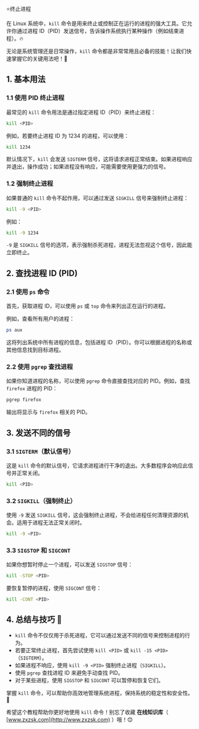 ⭐终止进程

在 Linux 系统中，`kill` 命令是用来终止或控制正在运行的进程的强大工具。它允许你通过进程 ID（PID）发送信号，告诉操作系统执行某种操作（例如结束进程）。🔥

无论是系统管理还是日常操作，`kill` 命令都是非常常用且必备的技能！让我们快速掌握它的关键用法吧！🚀

## 1. 基本用法

### 1.1 使用 PID 终止进程

最常见的 `kill` 命令用法是通过指定进程 ID（PID）来终止进程：

```bash
kill <PID>
```

例如，若要终止进程 ID 为 1234 的进程，可以使用：

```bash
kill 1234
```

默认情况下，`kill` 会发送 `SIGTERM` 信号，这将请求进程正常结束。如果进程响应并退出，操作成功；如果进程没有响应，可能需要使用更强力的信号。

### 1.2 强制终止进程

如果普通的 `kill` 命令不起作用，可以通过发送 `SIGKILL` 信号来强制终止进程：

```bash
kill -9 <PID>
```

例如：

```bash
kill -9 1234
```

`-9` 是 `SIGKILL` 信号的选项，表示强制杀死进程，进程无法忽视这个信号，因此能立即终止。

## 2. 查找进程 ID (PID)

### 2.1 使用 `ps` 命令

首先，获取进程 ID，可以使用 `ps` 或 `top` 命令来列出正在运行的进程。

例如，查看所有用户的进程：

```bash
ps aux
```

这将列出系统中所有进程的信息，包括进程 ID（PID）。你可以根据进程的名称或其他信息找到目标进程。

### 2.2 使用 `pgrep` 查找进程

如果你知道进程的名称，可以使用 `pgrep` 命令直接查找对应的 PID。例如，查找 `firefox` 进程的 PID：

```bash
pgrep firefox
```

输出将显示与 `firefox` 相关的 PID。

## 3. 发送不同的信号

### 3.1 `SIGTERM`（默认信号）

这是 `kill` 命令的默认信号，它请求进程进行干净的退出。大多数程序会响应此信号并正常关闭。

```bash
kill <PID>
```

### 3.2 `SIGKILL`（强制终止）

使用 `-9` 发送 `SIGKILL` 信号，这会强制终止进程，不会给进程任何清理资源的机会。适用于进程无法正常关闭时。

```bash
kill -9 <PID>
```

### 3.3 `SIGSTOP` 和 `SIGCONT`

如果你想暂时停止一个进程，可以发送 `SIGSTOP` 信号：

```bash
kill -STOP <PID>
```

要恢复暂停的进程，使用 `SIGCONT` 信号：

```bash
kill -CONT <PID>
```

## 4. 总结与技巧 🌟

- `kill` 命令不仅仅用于杀死进程，它可以通过发送不同的信号来控制进程的行为。
- 若要正常终止进程，首先尝试使用 `kill <PID>` 或 `kill -15 <PID>`（`SIGTERM`）。
- 如果进程不响应，使用 `kill -9 <PID>` 强制终止进程（`SIGKILL`）。
- 使用 `pgrep` 查找进程 ID 来避免手动查找 PID。
- 对于某些进程，使用 `SIGSTOP` 和 `SIGCONT` 可以暂停和恢复它们。

掌握 `kill` 命令，可以帮助你高效地管理系统进程，保持系统的稳定性和安全性。🎯

希望这个教程帮助你更好地使用 `kill` 命令！别忘了收藏 **在线知识库**（ [www.zxzsk.com](http://www.zxzsk.com) ）哦！😊